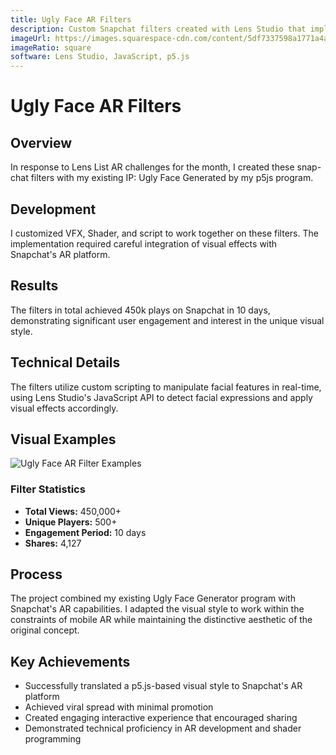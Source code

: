 ```yaml
---
title: Ugly Face AR Filters
description: Custom Snapchat filters created with Lens Studio that implement the "Ugly Face" aesthetic from a p5.js program, achieving over 450k plays in 10 days.
imageUrl: https://images.squarespace-cdn.com/content/5df7337598a1771a4a73ef26/c21ff79b-2c0b-4aad-9880-f6333975c26f/1%E6%9C%8829%E6%97%A5.gif?content-type=image%2Fgif
imageRatio: square
software: Lens Studio, JavaScript, p5.js
---
```


# Ugly Face AR Filters

## Overview 
In response to Lens List AR challenges for the month, I created these snap-chat filters with my existing IP: Ugly Face Generated by my p5js program.  

## Development 
I customized VFX, Shader, and script to work together on these filters. The implementation required careful integration of visual effects with Snapchat's AR platform.  

## Results 
The filters in total achieved 450k plays on Snapchat in 10 days, demonstrating significant user engagement and interest in the unique visual style.  

## Technical Details 
The filters utilize custom scripting to manipulate facial features in real-time, using Lens Studio's JavaScript API to detect facial expressions and apply visual effects accordingly.  

## Visual Examples 
<div class="grid grid-cols-1 md:grid-cols-2 gap-4 my-6">
  <img src="https://images.squarespace-cdn.com/content/5df7337598a1771a4a73ef26/e1408b58-7208-4af3-9124-02098991c485/AR+Project+Ugly+Face+Filter.jpg" alt="Ugly Face AR Filter Examples" class="rounded-lg w-full h-auto" />
  
  <div class="space-y-4">
    <div class="bg-card border rounded-lg">
      <h3 class="text-lg font-semibold mb-2">Filter Statistics</h3>
      <ul class="space-y-2">
        <li><strong>Total Views:</strong> 450,000+</li>
        <li><strong>Unique Players:</strong> 500+</li>
        <li><strong>Engagement Period:</strong> 10 days</li>
        <li><strong>Shares:</strong> 4,127</li>
      </ul>
    </div>
  </div>
</div>  

## Process 
The project combined my existing Ugly Face Generator program with Snapchat's AR capabilities. I adapted the visual style to work within the constraints of mobile AR while maintaining the distinctive aesthetic of the original concept.  

## Key Achievements
- Successfully translated a p5.js-based visual style to Snapchat's AR platform
- Achieved viral spread with minimal promotion
- Created engaging interactive experience that encouraged sharing
- Demonstrated technical proficiency in AR development and shader programming
